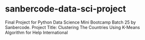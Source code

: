 # sanbercode-data-sci-project
Final Project for Python Data Science Mini Bootcamp Batch 25 by Sanbercode. Project Title: Clustering The Countries Using K-Means Algorithm for Help International
